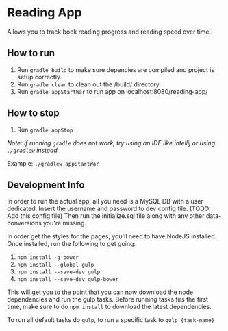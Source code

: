 # Reading App
Allows you to track book reading progress and reading speed over time.

## How to run
1. Run `gradle build` to make sure depencies are compiled and project is setup correctly.
2. Run `gradle clean` to clean out the /build/ directory.
3. Run `gradle appStartWar` to run app on localhost:8080/reading-app/

## How to stop
1. Run `gradle appStop`

_Note: if running `gradle` does not work, try using an IDE like intellij or using `./gradlew` instead._

Example: `./gradlew appStartWar`

## Development Info
In order to run the actual app, all you need is a MySQL DB with a user dedicated. Insert the username and password to dev config file. (TODO: Add this config file) Then run the initialize.sql file along with any other data-conversions you're missing.

In order get the styles for the pages, you'll need to have NodeJS installed. Once installed, run the following to get going:
1. `npm install -g bower`
2. `npm install --global gulp`
3. `npm install --save-dev gulp`
4. `npm install --save-dev gulp-bower`

This will get you to the point that you can now download the node dependencies and run the gulp tasks. Before running tasks firs the first time, make sure to do `npm install` to download the latest dependencies.

To run all default tasks do `gulp`, to run a specific task to `gulp {task-name}`